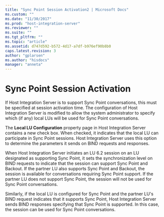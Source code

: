 ```yaml
---
title: "Sync Point Session Activation2 | Microsoft Docs"
ms.custom: ""
ms.date: "11/30/2017"
ms.prod: "host-integration-server"
ms.reviewer: ""
ms.suite: ""
ms.tgt_pltfrm: ""
ms.topic: "article"
ms.assetid: d747d592-b572-4d17-a7df-b976ef90b8b0
caps.latest.revision: 3
author: "gplarsen"
ms.author: "hisdocs"
manager: "anneta"
---
```

# Sync Point Session Activation
If Host Integration Server is to support Sync Point conversations, this must be specified at session activation time. The configuration of Host Integration Server is modified to allow the system administrator to specify which (if any) local LUs will be used for Sync Point conversations.  
  
 The **Local LU Configuration** property page in Host Integration Server contains a new check box. When checked, it indicates that the local LU can participate in Sync Point sessions. Host Integration Server uses this option to determine the parameters it sends on BIND requests and responses.  
  
 When Host Integration Server initiates an LU 6.2 session on an LU designated as supporting Sync Point, it sets the synchronization level on BIND requests to indicate that the session can support Sync Point and Backout. If the partner LU also supports Sync Point and Backout, the session is available for conversations requiring Sync Point support. If the partner LU does not support Sync Point, the session will not be used for Sync Point conversations.  
  
 Similarly, if the local LU is configured for Sync Point and the partner LU's BIND request indicates that it supports Sync Point, Host Integration Server sends BIND responses specifying that Sync Point is supported. In this case, the session can be used for Sync Point conversations.